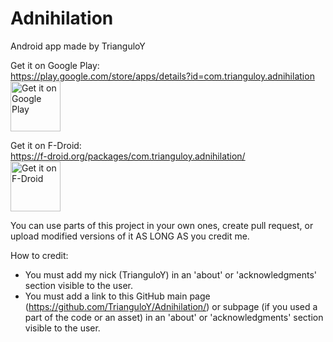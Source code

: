 # Adnihilation

Android app made by TrianguloY

Get it on Google Play:\
https://play.google.com/store/apps/details?id=com.trianguloy.adnihilation \
[<img src="https://play.google.com/intl/en_us/badges/images/generic/en-play-badge.png"
alt="Get it on Google Play"
height="80">](https://play.google.com/store/apps/details?id=com.trianguloy.adnihilation)

Get it on F-Droid:\
https://f-droid.org/packages/com.trianguloy.adnihilation/ \
[<img src="https://fdroid.gitlab.io/artwork/badge/get-it-on.png"
alt="Get it on F-Droid"
height="80">](https://f-droid.org/packages/com.trianguloy.adnihilation/)

You can use parts of this project in your own ones, create pull request, or upload modified versions of it AS LONG AS you credit me.

How to credit:
- You must add my nick (TrianguloY) in an 'about' or 'acknowledgments' section visible to the user.
- You must add a link to this GitHub main page (https://github.com/TrianguloY/Adnihilation/) or subpage (if you used a part of the code or an asset) in an 'about' or 'acknowledgments' section visible to the user.
